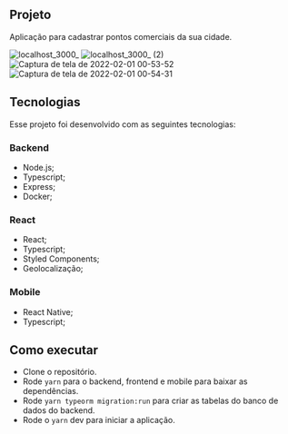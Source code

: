 ## Projeto

Aplicação para cadastrar pontos comerciais da sua cidade.

![localhost_3000_](https://user-images.githubusercontent.com/43589505/151911033-5dbb2767-2189-42e3-8409-e761ba797b97.png)
![localhost_3000_ (2)](https://user-images.githubusercontent.com/43589505/151911230-1f71fab7-5d61-4182-ac9f-0acba81ea540.png)
![Captura de tela de 2022-02-01 00-53-52](https://user-images.githubusercontent.com/43589505/151911062-b37c9077-7b6c-49e0-a57e-679385df6211.png)
![Captura de tela de 2022-02-01 00-54-31](https://user-images.githubusercontent.com/43589505/151911080-6d4d58ad-8e7e-4a1b-8c95-1b84dc39c1fd.png)

## Tecnologias

Esse projeto foi desenvolvido com as seguintes tecnologias:

### Backend
- Node.js;
- Typescript;
- Express;
- Docker;

### React
- React;
- Typescript;
- Styled Components;
- Geolocalização;

### Mobile
- React Native;
- Typescript;

## Como executar

- Clone o repositório.
- Rode `yarn` para o backend, frontend e mobile para baixar as dependências.
- Rode `yarn typeorm migration:run` para criar as tabelas do banco de dados do backend.
- Rode o `yarn` dev para iniciar a aplicação.

